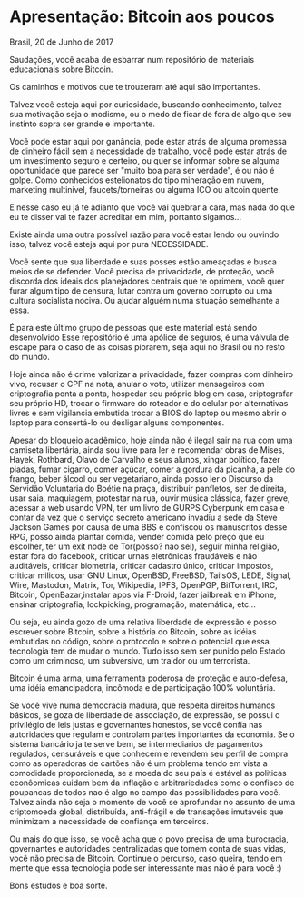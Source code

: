 # Apresentação: Bitcoin aos poucos

Brasil, 20 de Junho de 2017

Saudações, você acaba de esbarrar num repositório de materiais educacionais
sobre Bitcoin.

Os caminhos e motivos que te trouxeram até aqui são importantes.

Talvez você esteja aqui por curiosidade, buscando conhecimento, talvez sua
motivação seja o modismo, ou o medo de ficar de fora de algo que seu instinto
sopra ser grande e importante.

Você pode estar aqui por ganância, pode estar atrás de alguma promessa de
dinheiro fácil sem a necessidade de trabalho, você pode estar atrás de um
investimento seguro e certeiro, ou quer se informar sobre se alguma oportunidade
que parece ser "muito boa para ser verdade", é ou não é golpe. Como conhecidos
estelionatos do tipo mineração em nuvem, marketing multinivel, faucets/torneiras
ou alguma ICO ou altcoin quente.

E nesse caso eu já te adianto que você vai quebrar a cara, mas nada do que eu te
disser vai te fazer acreditar em mim, portanto sigamos...

Existe ainda uma outra possível razão para você estar lendo ou ouvindo isso,
talvez você esteja aqui por pura NECESSIDADE.

Você sente que sua liberdade e suas posses estão ameaçadas e busca meios de se
defender. Você precisa de privacidade, de proteção, você discorda dos ideais dos
planejadores centrais que te oprimem, você quer furar algum tipo de censura,
lutar contra um governo corrupto ou uma cultura socialista nociva. Ou ajudar
alguém numa situação semelhante a essa.

É para este último grupo de pessoas que este material está sendo desenvolvido
Esse repositório é uma apólice de seguros, é uma válvula de escape para o caso
de as coisas piorarem, seja aqui no Brasil ou no resto do mundo.

Hoje ainda não é crime valorizar a privacidade, fazer compras com dinheiro vivo,
recusar o CPF na nota, anular o voto, utilizar mensageiros com criptografia
ponta a ponta, hospedar seu próprio blog em casa, criptografar seu próprio HD,
trocar o firmware do roteador e do celular por alternativas livres e sem
vigilancia embutida trocar a BIOS do laptop ou mesmo abrir o laptop para
consertá-lo ou desligar alguns componentes.

Apesar do bloqueio acadêmico, hoje ainda não é ilegal sair na rua com uma
camiseta libertária, ainda sou livre para ler e recomendar obras de Mises,
Hayek, Rothbard, Olavo de Carvalho e seus alunos, xingar político, fazer piadas,
fumar cigarro, comer açúcar, comer a gordura da picanha, a pele do frango, beber
álcool ou ser vegetariano, ainda posso ler o Discurso da Servidão Voluntaria do
Boétie na praça, distribuir panfletos, ser de direita, usar saia, maquiagem,
protestar na rua, ouvir música clássica, fazer greve, acessar a web usando VPN,
ter um livro de GURPS Cyberpunk em casa e contar da vez que o serviço secreto
americano invadiu a sede da Steve Jackson Games por causa de uma BBS e confiscou
os manuscritos desse RPG, posso ainda plantar comida, vender comida pelo preço
que eu escolher, ter um exit node de Tor(posso? nao sei), seguir minha religião,
estar fora do facebook, criticar urnas eletrônicas fraudáveis e não
auditáveis, criticar biometria, criticar cadastro único, criticar impostos,
criticar milicos, usar GNU Linux, OpenBSD, FreeBSD, TailsOS, LEDE, Signal, Wire,
Mastodon, Matrix, Tor, Wikipedia, IPFS, OpenPGP, BitTorrent, IRC, Bitcoin,
OpenBazar,instalar apps via F-Droid, fazer jailbreak em iPhone, ensinar
criptografia, lockpicking, programação, matemática, etc... 

Ou seja, eu ainda gozo de uma relativa liberdade de expressão e posso escrever
sobre Bitcoin, sobre a história do Bitcoin, sobre as idéias embutidas no código,
sobre o protocolo e sobre o potencial que essa tecnologia tem de mudar o mundo.
Tudo isso sem ser punido pelo Estado como um criminoso, um subversivo, um
traidor ou um terrorista.

Bitcoin é uma arma, uma ferramenta poderosa de proteção e auto-defesa, uma idéia
emancipadora, incômoda e de participação 100% voluntária.

Se você vive numa democracia madura, que respeita direitos humanos básicos, se
goza de liberdade de associação, de expressão, se possui o privilégio de leis
justas e governantes honestos, se você confia nas autoridades que regulam e
controlam partes importantes da economia. Se o sistema bancário ja te serve bem,
se intermediarios de pagamentos regulados, censuráveis e que conhecem e revendem
seu perfil de compra como as operadoras de cartões não é um problema tendo em
vista a comodidade proporcionada, se a moeda do seu país é estável as politicas
econôomicas cuidam bem da inflação e arbitrariedades como o confisco de
poupancas de todos nao é algo no campo das possibilidades para você. Talvez
ainda não seja o momento de você se aprofundar no assunto de uma criptomoeda
global, distribuída, anti-frágil e de transações imutáveis que minimizam a
necessidade de confiança em terceiros.

Ou mais do que isso, se você acha que o povo precisa de uma burocracia,
governantes e autoridades centralizadas que tomem conta de suas vidas, você não
precisa de Bitcoin. Continue o percurso, caso queira, tendo em mente que essa
tecnologia pode ser interessante mas não é para você :)

Bons estudos e boa sorte.

